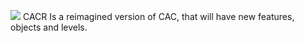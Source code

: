 ![](https://upload.hubza.co.uk/i/cacr-bk.png)
CACR Is a reimagined version of CAC, that will have new features, objects and levels.
